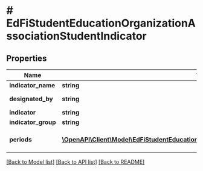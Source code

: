 # # EdFiStudentEducationOrganizationAssociationStudentIndicator

## Properties

Name | Type | Description | Notes
------------ | ------------- | ------------- | -------------
**indicator_name** | **string** | The name of the indicator or metric. |
**designated_by** | **string** | The person, organization, or department that designated the program association. | [optional]
**indicator** | **string** | The value of the indicator or metric. |
**indicator_group** | **string** | The name for a group of indicators. | [optional]
**periods** | [**\OpenAPI\Client\Model\EdFiStudentEducationOrganizationAssociationStudentIndicatorPeriod[]**](EdFiStudentEducationOrganizationAssociationStudentIndicatorPeriod.md) | An unordered collection of studentEducationOrganizationAssociationStudentIndicatorPeriods. The time periods for which the indicator was effective. | [optional]

[[Back to Model list]](../../README.md#models) [[Back to API list]](../../README.md#endpoints) [[Back to README]](../../README.md)
